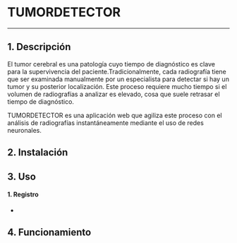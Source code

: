 

# **TUMORDETECTOR**
---
## 1. Descripción

El tumor cerebral es una patología cuyo tiempo de diagnóstico es clave para la supervivencia del paciente.Tradicionalmente, cada radiografía tiene que ser examinada manualmente por un especialista para detectar si hay un tumor y su posterior localización. Este proceso requiere mucho tiempo si el volumen de radiografías a analizar es elevado, cosa que suele retrasar el tiempo de diagnóstico.

TUMORDETECTOR es una aplicación web que agiliza este proceso con el análisis de radiografías instantáneamente mediante el uso de redes neuronales.

## 2. Instalación

## 3. Uso

#### 1. Registro

 -

## 4. Funcionamiento


